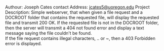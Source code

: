 Authour: Joseph Cates
contact Address: jcates5@uoregon.edu
Project Description: Simple webserver, that when given a file request and a DOCROOT folder that contains the requested
		     file, will display the requested file and transmit 200 OK.  If the requested file is not in the DOCROOT folder, 
		     then the server will transmit a 404 not found error and display a text message saying the file couldn't be found.  
	             If the file request contains illegal characters, .. or ~, then a 403 Forbidden error is displayed.
  
